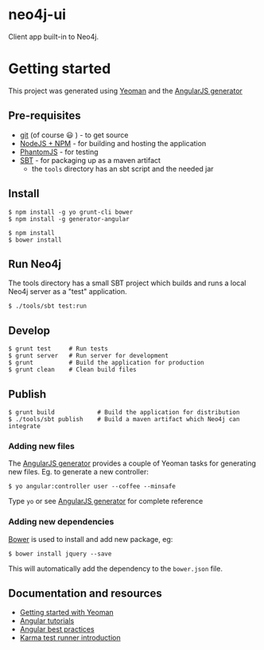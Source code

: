 neo4j-ui
========

Client app built-in to Neo4j.

# Getting started

This project was generated using [Yeoman](http://yeoman.io) and the [AngularJS generator](https://github.com/yeoman/generator-angular)

## Pre-requisites

* [git](https://help.github.com/articles/set-up-git) (of course :smiley: ) - to get source
* [NodeJS + NPM](http://nodejs.org/) - for building and hosting the application
* [PhantomJS](http://phantomjs.org) - for testing
* [SBT](http://www.scala-sbt.org) - for packaging up as a maven artifact
  - the `tools` directory has an sbt script and the needed jar
  
## Install

    $ npm install -g yo grunt-cli bower
    $ npm install -g generator-angular

    $ npm install
    $ bower install

## Run Neo4j

The tools directory has a small SBT project which builds and runs a local Neo4j server
as a "test" application. 

    $ ./tools/sbt test:run

## Develop

    $ grunt test     # Run tests
    $ grunt server   # Run server for development
    $ grunt          # Build the application for production
    $ grunt clean    # Clean build files

## Publish

    $ grunt build            # Build the application for distribution
    $ ./tools/sbt publish    # Build a maven artifact which Neo4j can integrate


### Adding new files

The [AngularJS generator](https://github.com/yeoman/generator-angular) provides a couple of Yeoman tasks for generating new files. Eg. to generate a new controller:

    $ yo angular:controller user --coffee --minsafe

Type `yo` or see [AngularJS generator](https://github.com/yeoman/generator-angular) for complete reference

### Adding new dependencies

[Bower](http://bower.io) is used to install and add new package, eg:

    $ bower install jquery --save

This will automatically add the dependency to the `bower.json` file.

## Documentation and resources

* [Getting started with Yeoman](http://yeoman.io/gettingstarted.html)
* [Angular tutorials](http://www.egghead.io/)
* [Angular best practices](http://www.youtube.com/watch?v=ZhfUv0spHCY)
* [Karma test runner introduction](http://www.youtube.com/watch?v=MVw8N3hTfCI)
